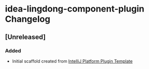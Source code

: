 <!-- Keep a Changelog guide -> https://keepachangelog.com -->

# idea-lingdong-component-plugin Changelog

## [Unreleased]
### Added
- Initial scaffold created from [IntelliJ Platform Plugin Template](https://github.com/JetBrains/intellij-platform-plugin-template)
